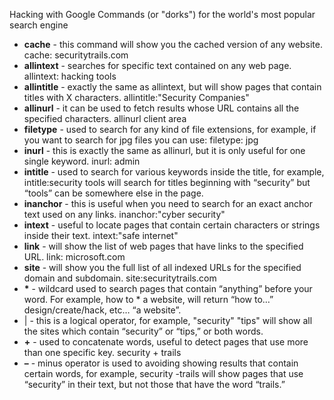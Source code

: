 Hacking with Google
Commands (or "dorks") for the world's most popular search engine

- __cache__ - this command will show you the cached version of any website. cache: securitytrails.com
- __allintext__ - searches for specific text contained on any web page. allintext: hacking tools
- __allintitle__ - exactly the same as allintext, but will show pages that contain titles with X characters. allintitle:"Security Companies"
- __allinurl__ - it can be used to fetch results whose URL contains all the specified characters. allinurl client area
- __filetype__ - used to search for any kind of file extensions, for example, if you want to search for jpg files you can use: filetype: jpg
- __inurl__ - this is exactly the same as allinurl, but it is only useful for one single keyword. inurl: admin
- __intitle__ - used to search for various keywords inside the title, for example, intitle:security tools will search for titles beginning with “security” but “tools” can be somewhere else in the page.
- __inanchor__ - this is useful when you need to search for an exact anchor text used on any links. inanchor:"cyber security"
- __intext__ - useful to locate pages that contain certain characters or strings inside their text. intext:"safe internet"
- __link__ - will show the list of web pages that have links to the specified URL. link: microsoft.com
- __site__ - will show you the full list of all indexed URLs for the specified domain and subdomain. site:securitytrails.com
- __*__ - wildcard used to search pages that contain “anything” before your word. For example, how to * a website, will return “how to…” design/create/hack, etc… “a website”.
- | - this is a logical operator, for example, "security" "tips" will show all the sites which contain “security” or “tips,” or both words.
- __+__ - used to concatenate words, useful to detect pages that use more than one specific key. security + trails
- __–__ - minus operator is used to avoiding showing results that contain certain words, for example, security -trails will show pages that use “security” in their text, but not those that have the word “trails.”